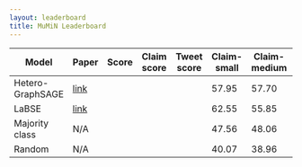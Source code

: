 ```yaml
---
layout: leaderboard
title: MuMiN Leaderboard
---
```


<div class="table-wrapper centered">
<table id="leaderboard" class="sortable fixed centered small-font">
 <thead>
  <tr>
   <th><span data-toggle="tooltip" data-placement="bottom" data-container="body" title="The name of the model">Model</span></th>
   <th><span data-toggle="tooltip" data-placement="bottom" data-container="body" title="URL to the paper in which the model was published">Paper</span></th>
   <th id="score-col"><span data-toggle="tooltip" data-placement="bottom" data-container="body" title="Average of the scores">Score</span></th>
   <th><span data-toggle="tooltip" data-placement="bottom" data-container="body" title="Average of the claim scores">Claim score</span></th>
   <th><span data-toggle="tooltip" data-placement="bottom" data-container="body" title="Average of the tweet scores">Tweet score</span></th>
   <th><span data-toggle="tooltip" data-placement="bottom" data-container="body" title="Macro-average F1-score">Claim-small</span></th>
   <th><span data-toggle="tooltip" data-placement="bottom" data-container="body" title="Macro-average F1-score">Claim-medium</span></th>
   <th><span data-toggle="tooltip" data-placement="bottom" data-container="body" title="Macro-average F1-score">Claim-large</span></th>
   <th><span data-toggle="tooltip" data-placement="bottom" data-container="body" title="Macro-average F1-score">Tweet-small</span></th>
   <th><span data-toggle="tooltip" data-placement="bottom" data-container="body" title="Macro-average F1-score">Tweet-medium</span></th>
   <th><span data-toggle="tooltip" data-placement="bottom" data-container="body" title="Macro-average F1-score">Tweet-large</span></th>
  </tr>
 </thead>
 <tbody>
  <tr>
   <td>Hetero-GraphSAGE</td>
   <td><a href="https://arxiv.org/">link</a></td>
   <td class="score"></td>
   <td class="claim-score"></td>
   <td class="tweet-score"></td>
   <td class="claim small">57.95</td>
   <td class="claim medium">57.70</td>
   <td class="claim large">59.80</td>
   <td class="tweet small">56.05</td>
   <td class="tweet medium">54.10</td>
   <td class="tweet large">61.45</td>
  </tr>
  <tr>
   <td>LaBSE</td>
   <td><a href="https://arxiv.org/">link</a></td>
   <td class="score"></td>
   <td class="claim-score"></td>
   <td class="tweet-score"></td>
   <td class="claim small">62.55</td>
   <td class="claim medium">55.85</td>
   <td class="claim large">57.90</td>
   <td class="tweet small">54.50</td>
   <td class="tweet medium">57.45</td>
   <td class="tweet large">52.80</td>
  </tr>
  <tr>
   <td>Majority class</td>
   <td>N/A</td>
   <td class="score"></td>
   <td class="claim-score"></td>
   <td class="tweet-score"></td>
   <td class="claim small">47.56</td>
   <td class="claim medium">48.06</td>
   <td class="claim large">48.13</td>
   <td class="tweet small">48.77</td>
   <td class="tweet medium">48.56</td>
   <td class="tweet large">48.87</td>
  </tr>
  <tr>
   <td>Random</td>
   <td>N/A</td>
   <td class="score"></td>
   <td class="claim-score"></td>
   <td class="tweet-score"></td>
   <td class="claim small">40.07</td>
   <td class="claim medium">38.96</td>
   <td class="claim large">38.79</td>
   <td class="tweet small">37.18</td>
   <td class="tweet medium">37.72</td>
   <td class="tweet large">36.90</td>
  </tr>
 </tbody>
</table>
</div>
